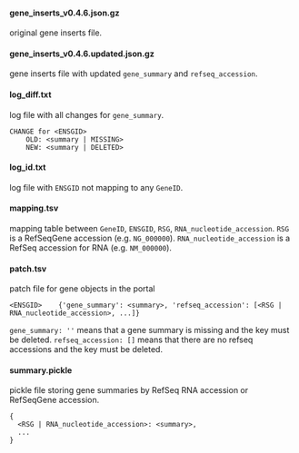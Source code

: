 #### gene_inserts_v0.4.6.json.gz
original gene inserts file.

#### gene_inserts_v0.4.6.updated.json.gz
gene inserts file with updated `gene_summary` and `refseq_accession`.

#### log_diff.txt
log file with all changes for `gene_summary`.

    CHANGE for <ENSGID>
        OLD: <summary | MISSING>
        NEW: <summary | DELETED>

#### log_id.txt
log file with `ENSGID` not mapping to any `GeneID`.

#### mapping.tsv
mapping table between `GeneID`, `ENSGID`, `RSG`, `RNA_nucleotide_accession`.
`RSG` is a RefSeqGene accession (e.g. `NG_000000`).
`RNA_nucleotide_accession` is a RefSeq accession for RNA (e.g. `NM_000000`).

#### patch.tsv
patch file for gene objects in the portal

    <ENSGID>    {'gene_summary': <summary>, 'refseq_accession': [<RSG | RNA_nucleotide_accession>, ...]}

`gene_summary: ''` means that a gene summary is missing and the key must be deleted.
`refseq_accession: []` means that there are no refseq accessions and the key must be deleted.

#### summary.pickle
pickle file storing gene summaries by RefSeq RNA accession or RefSeqGene accession.

    {
      <RSG | RNA_nucleotide_accession>: <summary>,
      ...
    }
